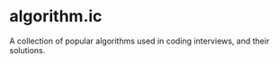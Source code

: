 algorithm.ic
============

A collection of popular algorithms used in coding interviews, and their solutions.
